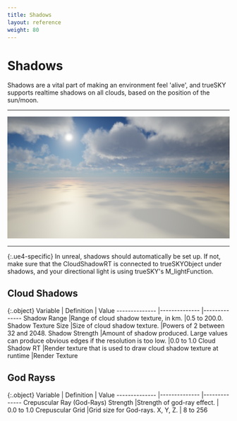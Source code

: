 ```yaml
---
title: Shadows
layout: reference
weight: 80
---
```







Shadows 
============
Shadows are a vital part of making an environment feel 'alive', and trueSKY supports realtime shadows on all clouds, based on the position of the sun/moon.

<hr>

![](/images/shadows.png)


<hr>

{:.ue4-specific}
In unreal, shadows should automatically be set up. If not, make sure that the CloudShadowRT is connected to trueSKYObject under shadows, and your directional light is using trueSKY's M_lightFunction.



Cloud Shadows
-----------------

{:.object}
Variable                                                                        |       Definition                                                                                                                                                                              |       Value
--------------                                                          |--------------                                                                                                                                                                         |--------------
Shadow Range                                                            |Range of cloud shadow texture, in km.                                                                                                                          |0.5 to 200.0.
Shadow Texture Size                                                     |Size of cloud shadow texture.                                                                                                                                          |Powers of 2 between 32 and 2048.
Shadow Strength                                                         |Amount of shadow produced. Large values can produce obvious edges if the resolution is too low.        |0.0 to 1.0
Cloud Shadow RT                                                         |Render texture that is used to draw cloud shadow texture at runtime                                                            |Render Texture


God Rayss
-------------

{:.object}
Variable                                                                        |       Definition                                              |       Value
--------------                                                          |--------------                                         |--------------
Crepuscular Ray (God-Rays) Strength                     |Strength of god-ray effect.            | 0.0 to 1.0 
Crepuscular Grid                                                        |Grid size for God-rays. X, Y, Z.       | 8 to 256

